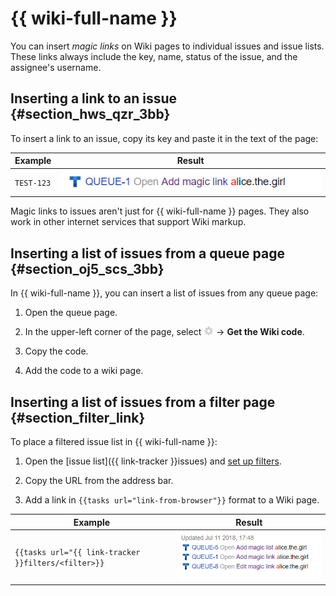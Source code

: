 # {{ wiki-full-name }}

You can insert _magic links_ on Wiki pages to individual issues and issue lists. These links always include the key, name, status of the issue, and the assignee's username.

## Inserting a link to an issue {#section_hws_qzr_3bb}

To insert a link to an issue, copy its key and paste it in the text of the page:

| Example | Result |
| ----- | ----- |
| ``` TEST-123 ``` | ![](../../_assets/tracker/magic-link.png) |

Magic links to issues aren't just for {{ wiki-full-name }} pages. They also work in other internet services that support Wiki markup.

## Inserting a list of issues from a queue page {#section_oj5_scs_3bb}

In {{ wiki-full-name }}, you can insert a list of issues from any queue page:

1. Open the queue page.

1. In the upper-left corner of the page, select ![](../../_assets/tracker/icon-settings2.png) → **Get the Wiki code**.

1. Copy the code.

1. Add the code to a wiki page.

## Inserting a list of issues from a filter page {#section_filter_link}

To place a filtered issue list in {{ wiki-full-name }}:

1. Open the [issue list]({{ link-tracker }}issues) and [set up filters](create-filter.md).

1. Copy the URL from the address bar.

1. Add a link in ``` {{tasks url="link-from-browser"}} ``` format to a Wiki page.

| Example | Result |
| ----- | ----- |
| ``` {{tasks url="{{ link-tracker }}filters/<filter>}} ``` | ![](../../_assets/tracker/magic-tickets-list.png) |

